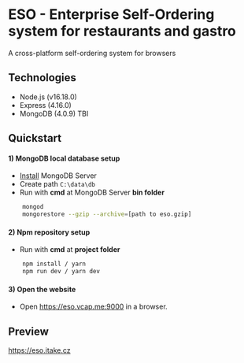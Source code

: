 # ESO - Enterprise Self-Ordering system for restaurants and gastro
A cross-platform self-ordering system for browsers

## Technologies
- Node.js (v16.18.0)
- Express (4.16.0)
- MongoDB (4.0.9) TBI

## Quickstart
#### 1) MongoDB local database setup
- [Install](https://www.mongodb.com/download-center/community) MongoDB Server  
- Create path `C:\data\db`
- Run with **cmd** at MongoDB Server **bin folder**
```bash
    mongod
    mongorestore --gzip --archive=[path to eso.gzip]
```
#### 2) Npm repository setup
- Run with **cmd** at **project folder**
```bash
    npm install / yarn
    npm run dev / yarn dev
``` 

#### 3) Open the website 
- Open https://eso.vcap.me:9000 in a browser.

## Preview
https://eso.itake.cz

